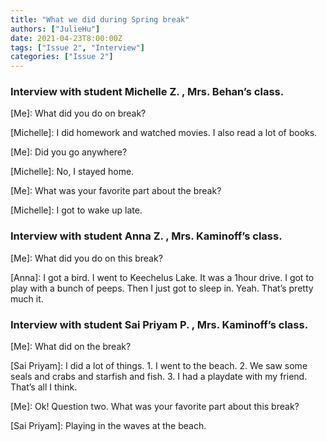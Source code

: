 ```yaml
---
title: "What we did during Spring break"
authors: ["JulieHu"]
date: 2021-04-23T8:00:00Z
tags: ["Issue 2", "Interview"]
categories: ["Issue 2"]
---
```

### Interview with student Michelle Z. , Mrs. Behan’s class.

[Me]: What did you do on break?

[Michelle]: I did homework and watched movies. I also read a lot of books.

[Me]: Did you go anywhere?  

[Michelle]: No, I stayed home.

[Me]: What was your favorite part about the break?

[Michelle]: I got to wake up late.

### Interview with student Anna Z. , Mrs. Kaminoff’s class.

[Me]: What did you do on this break?

[Anna]: I got a bird. I went to Keechelus Lake. It was a 1hour drive. I got to play with a bunch of peeps. Then I just got to sleep in. Yeah. That’s pretty much it. 

### Interview with student Sai Priyam P. , Mrs. Kaminoff’s class.

[Me]: What did on the break?

[Sai Priyam]: I did a lot of things. 1. I went to the beach. 2. We saw some seals and crabs and starfish and fish. 3. I had a playdate with my friend. That’s all I think.

[Me]: Ok! Question two. What was your favorite part about this break?

[Sai Priyam]: Playing in the waves at the beach.
